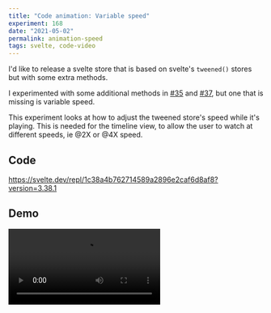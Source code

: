 ```yaml
---
title: "Code animation: Variable speed"
experiment: 168
date: "2021-05-02"
permalink: animation-speed
tags: svelte, code-video
---
```


I'd like to release a svelte store that is based on svelte's `tweened()` stores but with some extra methods.

I experimented with some additional methods in [#35](/posts/pausable-tween-store) and [#37](/posts/reverse-tween), but one that is missing is variable speed.

This experiment looks at how to adjust the tweened store's speed while it's playing. This is needed for the timeline view, to allow the user to watch at different speeds, ie @2X or @4X speed.

## Code

https://svelte.dev/repl/1c38a4b762714589a2896e2caf6d8af8?version=3.38.1

## Demo

<video controls src="https://res.cloudinary.com/dzwnkx0mk/video/upload/v1620003864/1000experiments.dev/animation-speed_gkv6an.mp4"/>

